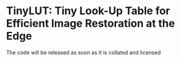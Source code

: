 # TinyLUT: Tiny Look-Up Table for Efficient Image Restoration at the Edge

The code will be released as soon as it is collated and licensed
